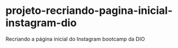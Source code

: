 # projeto-recriando-pagina-inicial-instagram-dio
Recriando a página inicial do Instagram bootcamp da DIO
